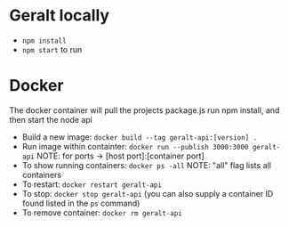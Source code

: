# Geralt locally
- `npm install`
- `npm start` to run

# Docker 
The docker container will pull the projects package.js run npm install, and then start the node api
- Build a new image: `docker build --tag geralt-api:[version] .`
- Run image within containter: `docker run --publish 3000:3000 geralt-api` NOTE: for ports -> [host port]:[container port]
- To show running containers: `docker ps -all` NOTE: "all" flag lists all containers
- To restart: `docker restart geralt-api`
- To stop: `docker stop geralt-api` (you can also supply a container ID found listed in the `ps` command)
- To remove container: `docker rm geralt-api`